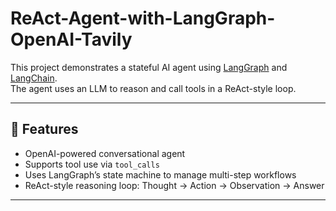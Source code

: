 # ReAct-Agent-with-LangGraph-OpenAI-Tavily

This project demonstrates a stateful AI agent using [LangGraph](https://github.com/langchain-ai/langgraph) and [LangChain](https://www.langchain.com/).  
The agent uses an LLM  to reason and call tools in a ReAct-style loop.

---

## 📌 Features

- OpenAI-powered conversational agent
- Supports tool use via `tool_calls`
- Uses LangGraph’s state machine to manage multi-step workflows
- ReAct-style reasoning loop: Thought → Action → Observation → Answer

---


